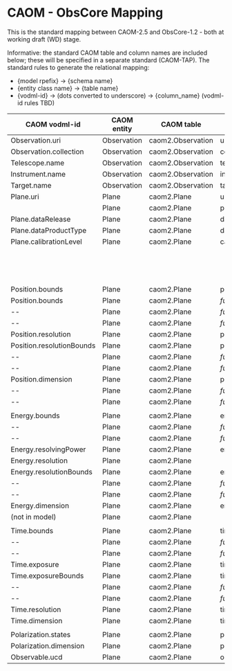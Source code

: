 # CAOM - ObsCore Mapping

This is the standard mapping between CAOM-2.5 and ObsCore-1.2 - both at working draft (WD) stage.

Informative: the standard CAOM table and column names are included below; these will be specified
in a separate standard (CAOM-TAP). The standard rules to generate the relational mapping:
* {model rpefix} -> {schema name}
* {entity class name} -> {table name}
* {vodml-id} -> (dots converted to underscore) -> {column_name} (vodml-id rules TBD)

|CAOM vodml-id|CAOM entity|CAOM table|CAOM column|ObsCore table/view|ObsCore column|
|-------------|-----------|----------|-----------|------------------|--------------|
|Observation.uri|Observation|caom2.Observation|uri|ivoa.ObsCore|obs_id|
|Observation.collection|Observation|caom2.Observation|collection|ivoa.ObsCore|obs_collection|
|Telescope.name|Observation|caom2.Observation|telescope_name|ivoa.ObsCore|facility_name|
|Instrument.name|Observation|caom2.Observation|instrument_name|ivoa.ObsCore|instrument_name|
|Target.name|Observation|caom2.Observation|target_name|ivoa.ObsCore|target_name|
|Plane.uri|Plane|caom2.Plane|uri|ivoa.ObsCore|obs_creator_did|
||Plane|caom2.Plane|publisherID|ivoa.ObsCore|obs_publisher_did|
|Plane.dataRelease|Plane|caom2.Plane|dataRelease|ivoa.ObsCore|obs_release_date|
|Plane.dataProductType|Plane|caom2.Plane|dataProductType|ivoa.ObsCore|dataproduct_type|
|Plane.calibrationLevel|Plane|caom2.Plane|calibrationLevel|ivoa.ObsCore|calib_level|
|||||||
|||||ivoa.ObsCore|access_url|
|||||ivoa.ObsCore|access_format|
|||||ivoa.ObsCore|access_estsize|
|Position.bounds|Plane|caom2.Plane|position_bounds|ivoa.ObsCore|s_region|
|Position.bounds|Plane|caom2.Plane|_function_|ivoa.ObsCore|s_ra|
|--|Plane|caom2.Plane|_function_|ivoa.ObsCore|s_dec|
|--|Plane|caom2.Plane|_function_|ivoa.ObsCore|s_fov|
|Position.resolution|Plane|caom2.Plane|position_resolution|ivoa.ObsCore|s_resolution|
|Position.resolutionBounds|Plane|caom2.Plane|position_resolutionBounds|ivoa.ObsCore||
|--|Plane|caom2.Plane|_function_|ivoa.ObsCore|s_resolution_min|
|--|Plane|caom2.Plane|_function_|ivoa.ObsCore|s_resolution_max|
|Position.dimension|Plane|caom2.Plane|position_dimension|ivoa.ObsCore||
|--|Plane|caom2.Plane|_function_|ivoa.ObsCore|s_xel1|
|--|Plane|caom2.Plane|_function_|ivoa.ObsCore|s_xel2|
|||||||
|Energy.bounds|Plane|caom2.Plane|energy_bounds|ivoa.ObsCore||
|--|Plane|caom2.Plane|_function_|ivoa.ObsCore|em_min|
|--|Plane|caom2.Plane|_function_|ivoa.ObsCore|em_max|
|Energy.resolvingPower|Plane|caom2.Plane|energy_resolvingPower|ivoa.ObsCore|em_res_power|
|Energy.resolution|Plane|caom2.Plane||ivoa.ObsCore|em_resolution|
|Energy.resolutionBounds|Plane|caom2.Plane|energy_resolutionBounds|ivoa.ObsCore||
|--|Plane|caom2.Plane|_function_|ivoa.ObsCore|em_resolution_min|
|--|Plane|caom2.Plane|_function_|ivoa.ObsCore|em_resolution_max|
|Energy.dimension|Plane|caom2.Plane|energy_dimension|ivoa.ObsCore|em_xel|
|(not in model)|Plane|caom2.Plane||ivoa.ObsCore|em_ucd|
|||||||
|Time.bounds|Plane|caom2.Plane|time_bounds|ivoa.ObsCore||
|--|Plane|caom2.Plane|_function_|ivoa.ObsCore|t_min|
|--|Plane|caom2.Plane|_function_|ivoa.ObsCore|t_max|
|Time.exposure|Plane|caom2.Plane|time_exposure|ivoa.ObsCore|t_exptime|
|Time.exposureBounds|Plane|caom2.Plane|time_exposureBounds|ivoa.ObsCore||
|--|Plane|caom2.Plane|_function_|ivoa.ObsCore|t_exptime_min|
|--|Plane|caom2.Plane|_function_|ivoa.ObsCore|t_exptime_max|
|Time.resolution|Plane|caom2.Plane|time_resolution|ivoa.ObsCore|t_resolution|
|Time.dimension|Plane|caom2.Plane|time_dimension|ivoa.ObsCore|t_xel|
|||||||
|Polarization.states|Plane|caom2.Plane|polarization_states|ivoa.ObsCore|pol_states|
|Polarization.dimension|Plane|caom2.Plane|polarization_dimension|ivoa.ObsCore|pol_xel|
|Observable.ucd|Plane|caom2.Plane|observable_ucd|ivoa.ObsCore|o_ucd|


